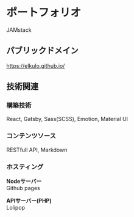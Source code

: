 # ポートフォリオ

JAMstack

## パブリックドメイン

https://elkulo.github.io/

## 技術関連

### 構築技術

React, Gatsby, Sass(SCSS), Emotion, Material UI

### コンテンツソース

RESTfull API, Markdown

### ホスティング

**Nodeサーバー**  
Github pages

**APIサーバー(PHP)**  
Lolipop
